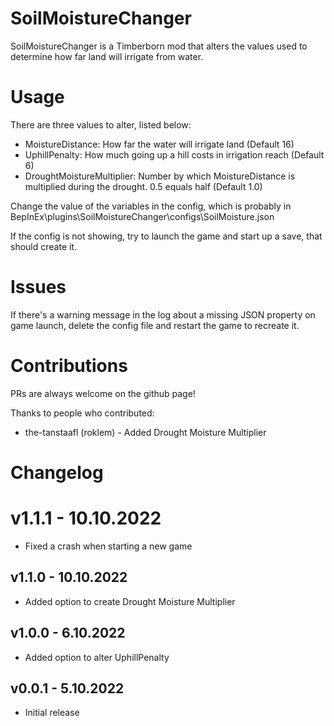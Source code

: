 # SoilMoistureChanger

SoilMoistureChanger is a Timberborn mod that alters the values used to determine how far land will irrigate from water.

# Usage

There are three values to alter, listed below:
* MoistureDistance: How far the water will irrigate land (Default 16)
* UphillPenalty: How much going up a hill costs in irrigation reach (Default 6)
* DroughtMoistureMultiplier: Number by which MoistureDistance is multiplied during the drought. 0.5 equals half (Default 1.0)

Change the value of the variables in the config, which is probably in BepInEx\plugins\SoilMoistureChanger\configs\SoilMoisture.json

If the config is not showing, try to launch the game and start up a save, that should create it.

# Issues

If there's a warning message in the log about a missing JSON property on game launch, delete the config file and restart the game to recreate it.

# Contributions
PRs are always welcome on the github page!

Thanks to people who contributed:
* the-tanstaafl (roklem) - Added Drought Moisture Multiplier

# Changelog

# v1.1.1 - 10.10.2022
- Fixed a crash when starting a new game

## v1.1.0 - 10.10.2022
- Added option to create Drought Moisture Multiplier

## v1.0.0 - 6.10.2022
- Added option to alter UphillPenalty

## v0.0.1 - 5.10.2022
- Initial release